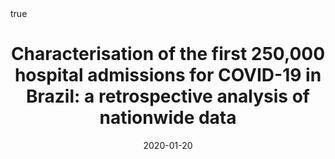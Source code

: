 ---
title: "Characterisation of the first 250,000 hospital admissions for COVID-19 in Brazil: a retrospective analysis of nationwide data"

publication: "**Lancet Respir Med**. 2021;*9*(4):407-418. <a href='https://www.thelancet.com/journals/lanres/article/PIIS2213-2600(20)30560-9/fulltext' target='_blank' rel='noopener noreferrer'>10.1016/S2213-2600(20)30560-9</a>"

# Publication name and optional abbreviated publication name.
# publication_short: ""

authors:
- otavioranzani
- Bastos LSL
- Gelli JGM
- Marchesi JF
- Baião F
- Hamacher S
- Bozza FA

author_notes:
  - 'Equal contribution'
  - 'Equal contribution'
  
# Publication type.
# Accepts a single type but formatted as a YAML list (for Hugo requirements).
# Enter a publication type from the CSL standard.
publication_types: ["article-journal"]

doi: "10.1016/S2213-2600(20)30560-9"
add_badge: true

featured: true

categories: ['covid',"health system"]

date: "2020-01-20"

# Schedule page publish date (NOT publication's date).
publishDate: "2025-06-02"

external_link: "https://www.thelancet.com/journals/lanres/article/PIIS2213-2600(20)30560-9/fulltext"

links: 
 - name: PDF
   url: "https://www.thelancet.com/action/showPdf?pii=S2213-2600%2820%2930560-9"
 - name: Supplemental Material
   url: "https://www.thelancet.com/cms/10.1016/S2213-2600(20)30560-9/attachment/a8634329-c7dd-4c89-8122-12a37a07845e/mmc2.pdf"
 - name: Code
   url: "https://github.com/oranzani/Ranzani_Bastos_etal_LRM_COVID19Brazil"
 - name: Editorial
   url: "https://www.thelancet.com/journals/lanres/article/PIIS2213-2600(21)00080-1/fulltext"
 # - name: Media
 #   url: "https://jornal.usp.br/ciencias/ciencias-da-saude/quais-sao-os-caminhos-para-vencer-a-tuberculose-resistente/"


math: true

projects: []

slides: example
---
